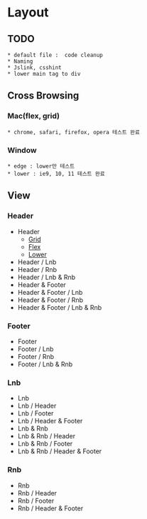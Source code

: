 # Layout

## TODO

    * default file :  code cleanup
    * Naming
    * Jslink, csshint
    * lower main tag to div

## Cross Browsing

### Mac(flex, grid)

    * chrome, safari, firefox, opera 테스트 완료

### Window

    * edge : lower만 테스트
    * lower : ie9, 10, 11 테스트 완료

## View

### Header
* Header 
	+ [Grid](https://thegicode.github.io/enjoy-css/html/layout-h-grid.html)
	+ [Flex](https://thegicode.github.io/enjoy-css/html/layout-h-flex.html)
	+ [Lower](https://thegicode.github.io/enjoy-css/html/layout-h-lower.html)
* Header / Lnb
* Header / Rnb
* Header / Lnb & Rnb
* Header & Footer
* Header & Footer / Lnb
* Header & Footer / Rnb
* Header & Footer / Lnb & Rnb

### Footer
* Footer
* Footer / Lnb
* Footer / Rnb
* Footer / Lnb & Rnb

### Lnb
* Lnb
* Lnb / Header
* Lnb / Footer
* Lnb / Header & Footer
* Lnb & Rnb
* Lnb & Rnb / Header
* Lnb & Rnb / Footer
* Lnb & Rnb / Header & Footer

### Rnb
* Rnb
* Rnb / Header
* Rnb / Footer
* Rnb / Header & Footer




